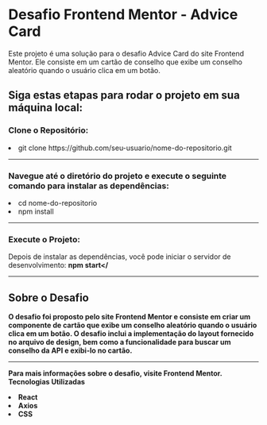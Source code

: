 <h1>Desafio Frontend Mentor - Advice Card</h1>
Este projeto é uma solução para o desafio Advice Card do site Frontend Mentor. Ele consiste em um cartão de conselho que exibe um conselho aleatório quando o usuário clica em um botão.

<h2>Siga estas etapas para rodar o projeto em sua máquina local:</h2>

<h3>Clone o Repositório:</h3>
<li>git clone https://github.com/seu-usuario/nome-do-repositorio.git</li>

<hr>

<h3>Navegue até o diretório do projeto e execute o seguinte comando para instalar as dependências:</h3>
<li>cd nome-do-repositorio<br></li>
<li>npm install</li>

<hr>

<h3>Execute o Projeto:</h3>

Depois de instalar as dependências, você pode iniciar o servidor de desenvolvimento:
<strong>npm start</

<hr>

<h2>Sobre o Desafio</h2>
O desafio foi proposto pelo site Frontend Mentor e consiste em criar um componente de cartão que exibe um conselho aleatório quando o usuário clica em um botão. O desafio inclui a implementação do layout fornecido no arquivo de design, bem como a funcionalidade para buscar um conselho da API e exibi-lo no cartão.

<hr>

Para mais informações sobre o desafio, visite Frontend Mentor.
Tecnologias Utilizadas
<li>React</li>
<li>Axios</li>
<li>CSS</li>

